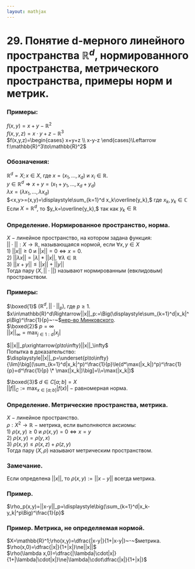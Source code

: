 ```yaml
---  
layout: mathjax  
---  
```

  
# 29. Понятие d-мерного линейного пространства $\mathbb{R}^d$, нормированного пространства, метрического пространства, примеры норм и метрик.  
  
### Примеры:  
$f(x,y)=x+y~-~\mathbb{R}^2$  
$f(x,y,z)=x\cdot y + z~-~\mathbb{R}^3$  
$f(x,y,z)=\begin{cases}  
x+y+z  
\\  
x-y-z  
\end{cases}\Leftarrow f:\mathbb{R}^3\to\mathbb{R}^2$  
  
### Обозначения:  
$\mathbb{R}^d=X;x\in X,$ где $x=(x_1,...,x_d)$ и $x_i\in \mathbb{R}$.  
$y\in\mathbb{R}^d\Rightarrow x+y=(x_1+y_1,...,x_d+y_d)$  
$\lambda x=(\lambda x_1,...,\lambda x_d)$  
$<x,y>=(x,y)=\displaystyle\sum_{k=1}^d x_k\overline{y_k},$ где $x_k,y_k\in\mathbb{C}$  
Если $X=\mathbb{R}^d$, то $y_k=\overline{y_k},$ так как $y_k\in\mathbb{R}$  
  
### Определение. Нормированное пространство, норма.  
$X~-~$линейное пространство, на котором задана функция:  
$||\cdot||:X\to\mathbb{R}$, называющаяся нормой, если $\forall x,y\in X$  
$1)$ $||x||\ge0$ и $||x||=0\Leftrightarrow x=0$.  
$2)$ $||\lambda x||=|\lambda|*||x||$, $\forall\lambda\in\mathbb{R}$  
$3)$ $||x+y||\le||x|| +||y||$  
Тогда пару $(X,||\cdot||)$ называют нормированным (евклидовым) пространством.  
  
### Примеры:  
$\boxed{1}$ $(\mathbb{R}^d,||\cdot||_p),$ где $p\ge1$.  
$x\in\mathbb{R}^d\Rightarrow||x||_p:=\Big(\displaystyle\sum_{k=1}^d|x_k|^p\Big)^\frac{1}{p}~-~$[нер-во Минковского](//www.notion.so/75-0a13e664fb124010b668e23d037c7d14?pvs=21).  
$\boxed{2}$ $p=\infty$  
$||x||_\infty=\displaystyle\max_{j\in1:d}|x_j|$  
  
$||x||_p\xrightarrow{p\to\infty}||x||_\infty$  
Попытка в доказательство:  
$\displaystyle||x||_p=\underset{p\to\infty}{\lim}\big[(\sum_{k=1}^d|x_k|^p)^\frac{1}{p}\le(d*\max(|x_k|)^p)^\frac{1}{p}=d^\frac{1}{p} \* \max(|x_k|)\big]=\\=\max(|x_k|)$  
  
$\boxed{3}$ $d\in C[a;b]=X$  
$||f||_C:=\displaystyle\max_{x\in[a;b]}|f(x)|~-~$равномерная норма.  
  
### Определение. Метрические пространства, метрика.  
$X~-~$линейное пространство.  
$\rho:X^2\to\mathbb{R}~-~$метрика, если выполняются аксиомы:  
$1)~\rho(x,y)\ge0$ и $\rho(x,y)=0\Leftrightarrow x=y$  
$2)~\rho(x,y)=\rho(y,x)$  
$3)~\rho(x,y)\le\rho(x,z)+\rho(z,y)$  
Тогда пару $(X,\rho)$ называют метрическим пространством.  
  
### Замечание.  
Если определена $||x||$, то $\rho(x,y):=||x-y||$ всегда метрика.  
  
### Пример.  
$\rho_p(x,y)=||x-y||_p=\displaystyle\big(\sum_{k=1}^d|x_k-y_k|^p\Big)^\frac{1}{p}$  
  
### Пример. Метрика, не определяемая нормой.  
$X=\mathbb{R}^1;\rho(x,y)=\dfrac{|x-y|}{1+|x-y|}~-~$метрика.  
$\rho(x,0)=\dfrac{|x|}{1+|x|}\ne||x||$  
$\rho(\lambda x,0)=\dfrac{|\lambda|\cdot|x|}{1+|\lambda|\cdot|x|}\ne|\lambda|\cdot\dfrac{|x|}{1+|x|}$  
